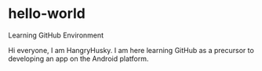 # hello-world
Learning GitHub Environment

Hi everyone, I am HangryHusky. 
I am here learning GitHub as a precursor to developing an app on the Android platform.
